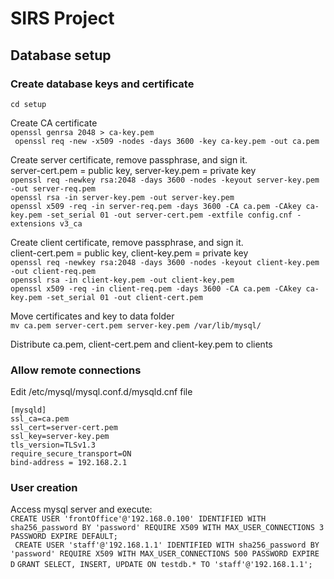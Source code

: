 # SIRS Project

## Database setup
### Create database keys and certificate
` cd setup `

Create CA certificate  
` openssl genrsa 2048 > ca-key.pem `  
` openssl req -new -x509 -nodes -days 3600 -key ca-key.pem -out ca.pem` 

Create server certificate, remove passphrase, and sign it.  
server-cert.pem = public key, server-key.pem = private key  
` openssl req -newkey rsa:2048 -days 3600 -nodes -keyout server-key.pem -out server-req.pem `  
` openssl rsa -in server-key.pem -out server-key.pem `  
` openssl x509 -req -in server-req.pem -days 3600 -CA ca.pem -CAkey ca-key.pem -set_serial 01 -out server-cert.pem -extfile config.cnf -extensions v3_ca `  

Create client certificate, remove passphrase, and sign it.  
client-cert.pem = public key, client-key.pem = private key  
` openssl req -newkey rsa:2048 -days 3600 -nodes -keyout client-key.pem -out client-req.pem `  
` openssl rsa -in client-key.pem -out client-key.pem `  
` openssl x509 -req -in client-req.pem -days 3600 -CA ca.pem -CAkey ca-key.pem -set_serial 01 -out client-cert.pem `  

Move certificates and key to data folder  
` mv ca.pem server-cert.pem server-key.pem /var/lib/mysql/ `  

Distribute ca.pem, client-cert.pem and client-key.pem to clients  

### Allow remote connections
Edit /etc/mysql/mysql.conf.d/mysqld.cnf file
```
[mysqld]
ssl_ca=ca.pem
ssl_cert=server-cert.pem
ssl_key=server-key.pem
tls_version=TLSv1.3
require_secure_transport=ON
bind-address = 192.168.2.1
```

### User creation
Access mysql server and execute:  
` CREATE USER 'frontOffice'@'192.168.0.100' IDENTIFIED WITH sha256_password BY 'password' REQUIRE X509 WITH MAX_USER_CONNECTIONS 3 PASSWORD EXPIRE DEFAULT; `  
` CREATE USER 'staff'@'192.168.1.1' IDENTIFIED WITH sha256_password BY 'password' REQUIRE X509 WITH MAX_USER_CONNECTIONS 500 PASSWORD EXPIRE D`
` GRANT SELECT, INSERT, UPDATE ON testdb.* TO 'staff'@'192.168.1.1'; `
